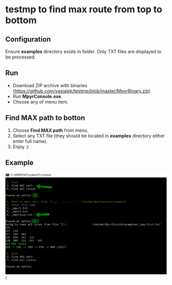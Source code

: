 # testmp to find max route from top to bottom

## Configuration
Ensure **examples** directory exists in folder.
Only TXT files are displayed to be processed.

## Run
- Download ZIP archive with binaries (https://github.com/vasialek/testmp/blob/master/MpyrBinary.zip)
- Run **MpyrConsole.exe**.
- Choose any of menu item.

## Find MAX path to botton
1. Choose **Find MAX path** from menu.
2. Select any TXT file (they should be located in **examples** directory either enter full name).
3. Enjoy :)

## Example
![Example](https://github.com/vasialek/testmp/blob/master/assets/2019-06-20_0907.png)!
